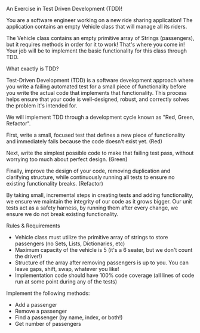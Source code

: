 An Exercise in Test Driven Development (TDD)!

You are a software engineer working on a new ride sharing application!  The application contains an empty Vehicle class that will manage all its riders.  

The Vehicle class contains an empty primitive array of Strings (passengers), but it requires methods in order for it to work!  That's where you come in!
Your job will be to implement the basic functionality for this class through TDD.

What exactly is TDD?

Test-Driven Development (TDD) is a software development approach where you write a failing automated test for a small piece of functionality before you write the actual code that implements that functionality. 
This process helps ensure that your code is well-designed, robust, and correctly solves the problem it's intended for.

We will implement TDD through a development cycle known as "Red, Green, Refactor".

First, write a small, focused test that defines a new piece of functionality and immediately fails because the code doesn't exist yet. (Red)

Next, write the simplest possible code to make that failing test pass, without worrying too much about perfect design. (Green)

Finally, improve the design of your code, removing duplication and clarifying structure, while continuously running all tests to ensure no existing functionality breaks. (Refactor)

By taking small, incremental steps in creating tests and adding functionality, we ensure we maintain the integrity of our code as it grows bigger.
Our unit tests act as a safety harness, by running them after every change, we ensure we do not break existing functionality.

Rules & Requirements

- Vehicle class must utilize the primitive array of strings to store passengers (no Sets, Lists, Dictionaries, etc)
- Maximum capacity of the vehicle is 5 (it's a 6 seater, but we don't count the driver!)
- Structure of the array after removing passengers is up to you.  You can leave gaps, shift, swap, whatever you like!
- Implementation code should have 100% code coverage (all lines of code run at some point during any of the tests)

Implement the following methods:
- Add a passenger
- Remove a passenger
- Find a passenger (by name, index, or both!)
- Get number of passengers
